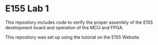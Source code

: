 # E155 Lab 1

This repository includes code to verify the proper assembly of the E155 development board and operation of the MCU and FPGA.

This repository was set up using the tutorial on the E155 Website.